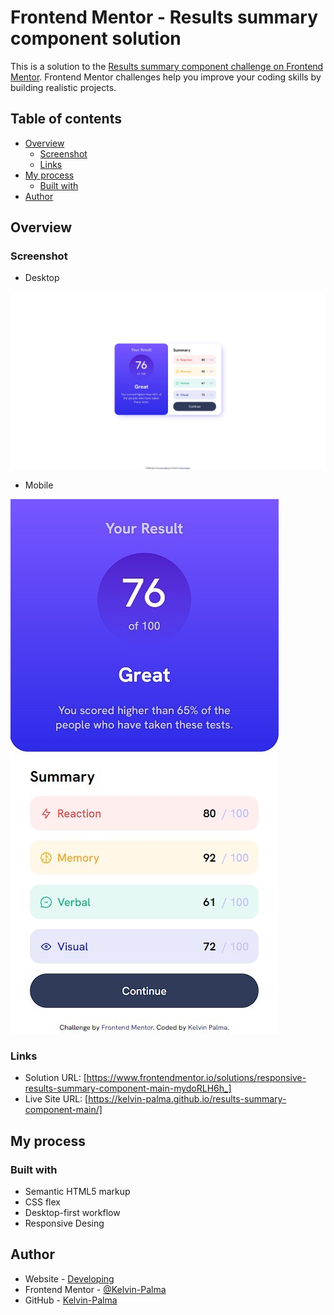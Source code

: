 # Frontend Mentor - Results summary component solution

This is a solution to the [Results summary component challenge on Frontend Mentor](https://www.frontendmentor.io/challenges/results-summary-component-CE_K6s0maV). Frontend Mentor challenges help you improve your coding skills by building realistic projects. 

## Table of contents

- [Overview](#overview)
  - [Screenshot](#screenshot)
  - [Links](#links)
- [My process](#my-process)
  - [Built with](#built-with)
- [Author](#author)

## Overview

### Screenshot

- Desktop
  
![](/assets/images/desktop.jpg)

- Mobile

![](/assets/images/mobile.jpg)

### Links

- Solution URL: [https://www.frontendmentor.io/solutions/responsive-results-summary-component-main-mydoRLH6h_]
- Live Site URL: [https://kelvin-palma.github.io/results-summary-component-main/]

## My process

### Built with

- Semantic HTML5 markup
- CSS flex
- Desktop-first workflow
- Responsive Desing

## Author

- Website - [Developing]()
- Frontend Mentor - [@Kelvin-Palma](https://www.frontendmentor.io/profile/Kelvin-Palma)
- GitHub - [Kelvin-Palma](https://github.com/Kelvin-Palma)

